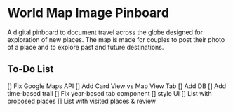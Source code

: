 # World Map Image Pinboard
A digital pinboard to document travel across the globe designed for exploration of new places. The map is made for couples to post their photo of a place and to explore past and future destinations.

## To-Do List
[] Fix Google Maps API
[] Add Card View vs Map View Tab
[] Add DB 
[] Add time-based trail
[] Fix year-based tab component
[] style UI 
[] List with proposed places
[] List with visited places & review
